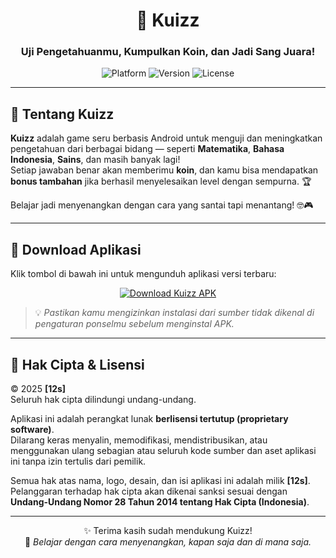 <div align="center">

# 🎯 **Kuizz**
### Uji Pengetahuanmu, Kumpulkan Koin, dan Jadi Sang Juara!

<img src="https://img.shields.io/badge/Platform-Android-green?style=flat-square" alt="Platform">
<img src="https://img.shields.io/badge/Versi-1.0.12-blue?style=flat-square" alt="Version">
<img src="https://img.shields.io/badge/Lisensi-Tertutup-red?style=flat-square" alt="License">

</div>

---

## 📘 Tentang Kuizz

**Kuizz** adalah game seru berbasis Android untuk menguji dan meningkatkan pengetahuan dari berbagai bidang — seperti **Matematika**, **Bahasa Indonesia**, **Sains**, dan masih banyak lagi!  
Setiap jawaban benar akan memberimu **koin**, dan kamu bisa mendapatkan **bonus tambahan** jika berhasil menyelesaikan level dengan sempurna. 🏆  

Belajar jadi menyenangkan dengan cara yang santai tapi menantang! 🤓🎮

---

## 📱 Download Aplikasi

Klik tombol di bawah ini untuk mengunduh aplikasi versi terbaru:

<p align="center">
  <a href="https://github.com/Mipomi/kuizz/releases/download/1.0.12/Kuizz.apk">
    <img src="https://img.shields.io/badge/⬇️_Download_APK_-brightgreen?style=for-the-badge&logo=android&logoColor=white" alt="Download Kuizz APK">
  </a>
</p>

> 💡 *Pastikan kamu mengizinkan instalasi dari sumber tidak dikenal di pengaturan ponselmu sebelum menginstal APK.*

---

## 📜 Hak Cipta & Lisensi

© 2025 **[12s]**  
Seluruh hak cipta dilindungi undang-undang.

Aplikasi ini adalah perangkat lunak **berlisensi tertutup (proprietary software)**.  
Dilarang keras menyalin, memodifikasi, mendistribusikan, atau menggunakan ulang sebagian atau seluruh kode sumber dan aset aplikasi ini tanpa izin tertulis dari pemilik.

Semua hak atas nama, logo, desain, dan isi aplikasi ini adalah milik **[12s]**.  
Pelanggaran terhadap hak cipta akan dikenai sanksi sesuai dengan **Undang-Undang Nomor 28 Tahun 2014 tentang Hak Cipta (Indonesia)**.

---

<div align="center">

✨ Terima kasih sudah mendukung Kuizz!  
💬 *Belajar dengan cara menyenangkan, kapan saja dan di mana saja.*

</div>

